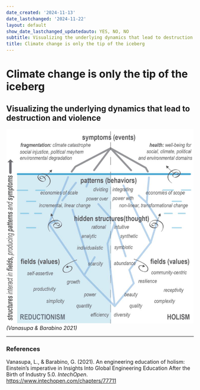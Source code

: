 ```yaml
---
date_created: '2024-11-13'
date_lastchanged: '2024-11-22'
layout: default
show_date_lastchanged_updatedauto: YES, NO, NO
subtitle: Visualizing the underlying dynamics that lead to destruction and violence
title: Climate change is only the tip of the iceberg
---
```

# Climate change is only the tip of the iceberg
## Visualizing the underlying dynamics that lead to destruction and violence

![](media/Pasted%20image%2020241113124439.png)
*(Vanasupa & Barabino 2021)*

______
### References

Vanasupa, L., & Barabino, G. (2021). An engineering education of holism: Einstein’s imperative in Insights Into Global Engineering Education After the Birth of Industry 5.0. _IntechOpen_. https://www.intechopen.com/chapters/77711 


